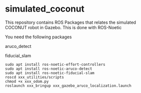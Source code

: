 # simulated_coconut
This repository contains ROS Packages that relates the simulated COCONUT robot in Gazebo. This is done with ROS-Noetic

You need the following packages

aruco_detect

fiducial_slam

```
sudo apt install ros-noetic-effort-controllers
sudo apt install ros-noetic-aruco-detect
sudo apt install ros-noetic-fiducial-slam
roscd xxx_utilities/scripts
chmod +x xxx_odom.py
roslaunch xxx_bringup xxx_gazebo_aruco_localization.launch
```
